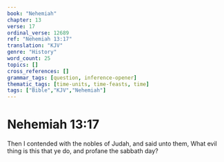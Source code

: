 ```yaml
---
book: "Nehemiah"
chapter: 13
verse: 17
ordinal_verse: 12689
ref: "Nehemiah 13:17"
translation: "KJV"
genre: "History"
word_count: 25
topics: []
cross_references: []
grammar_tags: [question, inference-opener]
thematic_tags: [time-units, time-feasts, time]
tags: ["Bible","KJV","Nehemiah"]
---
```


# Nehemiah 13:17

Then I contended with the nobles of Judah, and said unto them, What evil thing is this that ye do, and profane the sabbath day?
